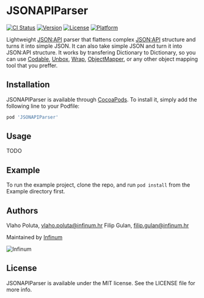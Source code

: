# JSONAPIParser

[![CI Status](http://img.shields.io/travis/vlaho.poluta@infinum.hr/JSONAPIParser.svg?style=flat)](https://travis-ci.org/vlaho.poluta@infinum.hr/JSONAPIParser)
[![Version](https://img.shields.io/cocoapods/v/JSONAPIParser.svg?style=flat)](http://cocoapods.org/pods/JSONAPIParser)
[![License](https://img.shields.io/cocoapods/l/JSONAPIParser.svg?style=flat)](http://cocoapods.org/pods/JSONAPIParser)
[![Platform](https://img.shields.io/cocoapods/p/JSONAPIParser.svg?style=flat)](http://cocoapods.org/pods/JSONAPIParser)

Lightweight [JSON:API](http://jsonapi.org/) parser that flattens complex [JSON:API](http://jsonapi.org/) structure and turns it into simple JSON. It can also take simple JSON and turn it into JSON:API structure.
It works by transfering Dictionary to Dictionary, so you can use [Codable](https://developer.apple.com/documentation/swift/codable), [Unbox](https://github.com/JohnSundell/Unbox), [Wrap](https://github.com/JohnSundell/Wrap), [ObjectMapper](https://github.com/Hearst-DD/ObjectMapper), or any other object mapping tool that you preffer.

## Installation

JSONAPIParser is available through [CocoaPods](http://cocoapods.org). To install
it, simply add the following line to your Podfile:

```ruby
pod 'JSONAPIParser'
```

## Usage

TODO

## Example

To run the example project, clone the repo, and run `pod install` from the Example directory first.

## Authors

Vlaho Poluta, vlaho.poluta@infinum.hr
Filip Gulan, filip.gulan@infinum.hr

Maintained by [Infinum](http://www.infinum.co)

![Infinum](https://www.infinum.co/assets/logo_pic-2e19713f50692ed9b0805b199676c19a.png)


## License

JSONAPIParser is available under the MIT license. See the LICENSE file for more info.
